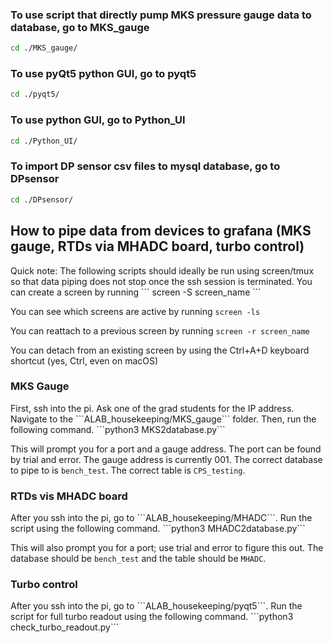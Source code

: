 ### To use script that directly pump MKS pressure gauge data to database, go to MKS_gauge
```bash
cd ./MKS_gauge/
```

### To use pyQt5 python GUI, go to pyqt5
```bash
cd ./pyqt5/
```

### To use python GUI, go to Python_UI
```bash
cd ./Python_UI/
```

### To import DP sensor csv files to mysql database, go to DPsensor
```bash
cd ./DPsensor/
```

<h2>How to pipe data from devices to grafana (MKS gauge, RTDs via MHADC board, turbo control)</h2>
Quick note: The following scripts should ideally be run using screen/tmux so that data piping does not stop once the ssh session is terminated.
You can create a screen by running 
```
screen -S screen_name
```

You can see which screens are active by running
```screen -ls```

You can reattach to a previous screen by running
```screen -r screen_name```

You can detach from an existing screen by using the Ctrl+A+D keyboard shortcut (yes, Ctrl, even on macOS)

<h3>MKS Gauge</h3>
First, ssh into the pi. Ask one of the grad students for the IP address. Navigate to the
```ALAB_housekeeping/MKS_gauge``` folder. Then, run the following command.
```python3 MKS2database.py```

This will prompt you for a port and a gauge address. The port can be found by trial and error. The gauge address is currently 001. 
The correct database to pipe to is ```bench_test```. The correct table is ```CPS_testing```.

<h3>RTDs vis MHADC board</h3>
After you ssh into the pi, go to ```ALAB_housekeeping/MHADC```. Run the script using the following command.
```python3 MHADC2database.py```

This will also prompt you for a port; use trial and error to figure this out. The database should be ```bench_test``` and the table should be ```MHADC```.

<h3>Turbo control</h3>
After you ssh into the pi, go to ```ALAB_housekeeping/pyqt5```. Run the script for full turbo readout using the following command.
```python3 check_turbo_readout.py```
